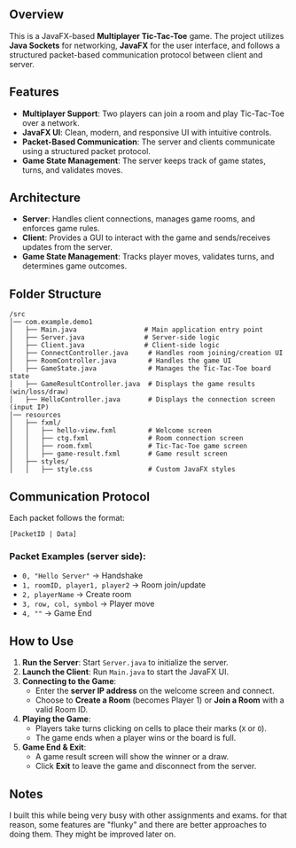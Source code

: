 
## Overview
This is a JavaFX-based **Multiplayer Tic-Tac-Toe** game. The project utilizes **Java Sockets** for networking, **JavaFX** for the user interface, and follows a structured packet-based communication protocol between client and server.

## Features
- **Multiplayer Support**: Two players can join a room and play Tic-Tac-Toe over a network.
- **JavaFX UI**: Clean, modern, and responsive UI with intuitive controls.
- **Packet-Based Communication**: The server and clients communicate using a structured packet protocol.
- **Game State Management**: The server keeps track of game states, turns, and validates moves.

## Architecture
- **Server**: Handles client connections, manages game rooms, and enforces game rules.
- **Client**: Provides a GUI to interact with the game and sends/receives updates from the server.
- **Game State Management**: Tracks player moves, validates turns, and determines game outcomes.

## Folder Structure
```
/src
│── com.example.demo1
│   ├── Main.java                 # Main application entry point
│   ├── Server.java               # Server-side logic
│   ├── Client.java               # Client-side logic
│   ├── ConnectController.java     # Handles room joining/creation UI
│   ├── RoomController.java        # Handles the game UI
│   ├── GameState.java             # Manages the Tic-Tac-Toe board state
│   ├── GameResultController.java  # Displays the game results (win/loss/draw)
│   ├── HelloController.java       # Displays the connection screen (input IP)
│── resources
│   ├── fxml/
│   │   ├── hello-view.fxml        # Welcome screen
│   │   ├── ctg.fxml               # Room connection screen
│   │   ├── room.fxml              # Tic-Tac-Toe game screen
│   │   ├── game-result.fxml       # Game result screen
│   ├── styles/
│   │   ├── style.css              # Custom JavaFX styles
```

## Communication Protocol
Each packet follows the format:
```
[PacketID | Data]
```
### Packet Examples (server side):
- `0, "Hello Server"` → Handshake
- `1, roomID, player1, player2` → Room join/update
- `2, playerName` → Create room
- `3, row, col, symbol` → Player move
- `4, ""` → Game End

## How to Use
1. **Run the Server**: Start `Server.java` to initialize the server.
2. **Launch the Client**: Run `Main.java` to start the JavaFX UI.
3. **Connecting to the Game**:
   - Enter the **server IP address** on the welcome screen and connect.
   - Choose to **Create a Room** (becomes Player 1) or **Join a Room** with a valid Room ID.
4. **Playing the Game**:
   - Players take turns clicking on cells to place their marks (`X` or `O`).
   - The game ends when a player wins or the board is full.
5. **Game End & Exit**:
   - A game result screen will show the winner or a draw.
   - Click **Exit** to leave the game and disconnect from the server.

## Notes
I built this while being very busy with other assignments and exams. for that reason, some features are "flunky" and there are better approaches to doing them.
They might be improved later on.


